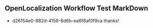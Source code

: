 ## OpenLocalization Workflow Test MarkDown
* d26154e0-882d-4156-8d6b-ea6f8af0f9ca 
thanks!<!--HONumber=Mar16_HO3-->
